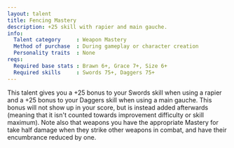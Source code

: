 ```yaml
---
layout: talent
title: Fencing Mastery
description: +25 skill with rapier and main gauche.
info:
  Talent category     : Weapon Mastery
  Method of purchase  : During gameplay or character creation
  Personality traits  : None
reqs:
  Required base stats : Brawn 6+, Grace 7+, Size 6+
  Required skills     : Swords 75+, Daggers 75+
---
```


This talent gives you a +25 bonus to your Swords skill when using a rapier and a +25 bonus to your Daggers skill when using a main gauche. This bonus will not show up in your score, but is instead added afterwards (meaning that it isn't counted towards improvement difficulty or skill maximum). Note also that weapons you have the appropriate Mastery for take half damage when they strike other weapons in combat, and have their encumbrance reduced by one.